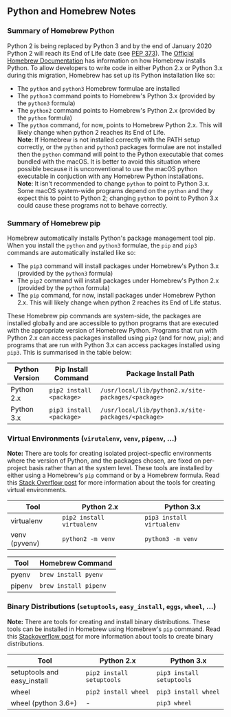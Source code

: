 ## Python and Homebrew Notes

### Summary of Homebrew Python

Python 2 is being replaced by Python 3 and by the end of January
2020 Python 2 will reach its End of Life date (see [PEP 373](https://legacy.python.org/dev/peps/pep-0373/)).
The [Official Homebrew Documentation](https://docs.brew.sh/Homebrew-and-Python) has information on how
Homebrew installs Python. To allow developers to write code in either Python 2.x or Python 3.x during
this migration, Homebrew has set up its Python installation like so:

- The `python` and `python3` Homebrew formulae are installed
- The `python3` command points to Homebrew's Python 3.x (provided by the `python3` formula)
- The `python2` command points to Homebrew's Python 2.x (provided by the `python` formula)
- The `python` command, for now, points to Homebrew Python 2.x. This will likely change when python 2 reaches its End of Life.    
  **Note**: If Homebrew is not installed correctly with the PATH setup correctly, or the `python` and `python3` packages formulae are not installed then the `python` command will point to the Python executable that comes bundled
  with the macOS. It is better to avoid this situation where possible because it 
  is unconventional to use the macOS python executable in conjuction with any Homebrew Python installations.  
  **Note**: It isn't recommended to change `python` to point to Python 3.x. Some macOS
  system-wide programs depend on the `python` and they expect this to point to Python 2;
  changing `python` to point to Python 3.x could cause these programs not to behave correctly.

### Summary of Homebrew pip

Homebrew automatically installs Python's package management tool pip. When you install 
the `python` and `python3` formulae, the `pip` and `pip3` commands are automatically installed like so: 
- The `pip3` command will install packages under Homebrew's Python 3.x (provided by the `python3` formula)
- The `pip2` command will install packages under Homebrew's Python 2.x (provided by the `python` formula)
- The `pip` command, for now, install packages under Homebrew Python 2.x. This will likely change when python 2 reaches its End of Life status.

These Homebrew pip commands are system-side, the packages are installed globally and are accessible to python programs
that are executed with the appropriate version of Homebrew Python. Programs that run with Python 2.x can access packages installed using `pip2` (and for now, `pip`); and programs that are run with 
Python 3.x can access packages installed using `pip3`. This is summarised in the table below:


| Python Version   | Pip Install Command       | Package Install Path                               |
| ---------------- | ------------------------- | -------------------------------------------------- |
| Python 2.x       | `pip2 install <package>`  | `/usr/local/lib/python2.x/site-packages/<package>` |
| Python 3.x       | `pip3 install <package>`  | `/usr/local/lib/python3.x/site-packages/<package>` |      


### Virtual Environments (`virutalenv`, `venv`, `pipenv`, ...)

**Note:** There are tools for creating isolated project-specfic environments where
the version of Python, and the packages chosen, are fixed on per-project basis
rather than at the system level. These tools are installed by either 
using a Homebrew's `pip` command or by a Homebrew formula. 
Read this [Stack Overflow post](https://stackoverflow.com/a/41573588/3649209)
for more information about the tools for creating virtual environments.

| Tool             | Python 2.x                | Python 3.x                |
| ---------------- | ------------------------- | ------------------------- |
| virtualenv       | `pip2 install virtualenv` | `pip3 install virtualenv` |
| venv (pyvenv)    | `python2 -m venv`         | `python3 -m venv` |  

| Tool             | Homebrew Command        |
| ---------------- | ----------------------- |
| pyenv            | `brew install pyenv`    |  
| pipenv           | `brew install pipenv`    |  


### Binary Distributions (`setuptools`, `easy_install`, `eggs`, `wheel`, ...)

**Note:** There are tools for creating and install binary distributions.
These tools can be installed in Homebrew using Homebrew's `pip` command.
Read this [Stackoverflow post](https://stackoverflow.com/a/8550546/3649209)
for more information about tools to create binary distributions.


| Tool                                | Python 2.x                | Python 3.x                |
| ----------------------------------- | ------------------------- | ------------------------- |
| setuptools and easy_install         | `pip2 install setuptools` | `pip3 install setuptools` |
| wheel                               | `pip2 install wheel`      | `pip3 install wheel`      |  
| wheel (python 3.6+)                 | -                         | `pip3 wheel`              |  

